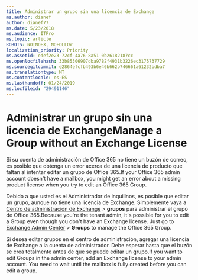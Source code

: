 ```yaml
---
title: Administrar un grupo sin una licencia de Exchange
ms.author: dianef
author: dianef77
ms.date: 5/23/2018
ms.audience: ITPro
ms.topic: article
ROBOTS: NOINDEX, NOFOLLOW
localization_priority: Priority
ms.assetid: edef2e23-72cf-4a76-8a51-0b26182187cc
ms.openlocfilehash: 33b85306907dba9782f4931b3226ec3175737729
ms.sourcegitcommit: e2864efcfb493b6e46b662b746661a61232bdba7
ms.translationtype: MT
ms.contentlocale: es-ES
ms.lasthandoff: 01/24/2019
ms.locfileid: "29491146"
---
```

# <a name="manage-a-group-without-an-exchange-license"></a><span data-ttu-id="67c81-102">Administrar un grupo sin una licencia de Exchange</span><span class="sxs-lookup"><span data-stu-id="67c81-102">Manage a Group without an Exchange License</span></span>

<span data-ttu-id="67c81-103">Si su cuenta de administración de Office 365 no tiene un buzón de correo, es posible que obtenga un error acerca de una licencia de producto que faltan al intentar editar un grupo de Office 365.</span><span class="sxs-lookup"><span data-stu-id="67c81-103">If your Office 365 admin account doesn't have a mailbox, you might get an error about a missing product license when you try to edit an Office 365 Group.</span></span>
  
<span data-ttu-id="67c81-p101">Debido a que usted es el Administrador de inquilinos, es posible que editar un grupo, aunque no tiene una licencia de Exchange. Simplemente vaya a [Centro de administración de Exchange](https://support.office.com/article/https://outlook.office365.com/ecp.aspx) \> **grupos** para administrar el grupo de Office 365.</span><span class="sxs-lookup"><span data-stu-id="67c81-p101">Because you're the tenant admin, it's possible for you to edit a Group even though you don't have an Exchange license. Just go to [Exchange Admin Center](https://support.office.com/article/https://outlook.office365.com/ecp.aspx) \> **Groups** to manage the Office 365 Group.</span></span> 
  
<span data-ttu-id="67c81-p102">Si desea editar grupos en el centro de administración, agregar una licencia de Exchange a la cuenta de administrador. Debe esperar hasta que el buzón se crea totalmente antes de que se puede editar un grupo.</span><span class="sxs-lookup"><span data-stu-id="67c81-p102">If you want to edit Groups in the admin center, add an Exchange license to your admin account. You need to wait until the mailbox is fully created before you can edit a group.</span></span>
  

